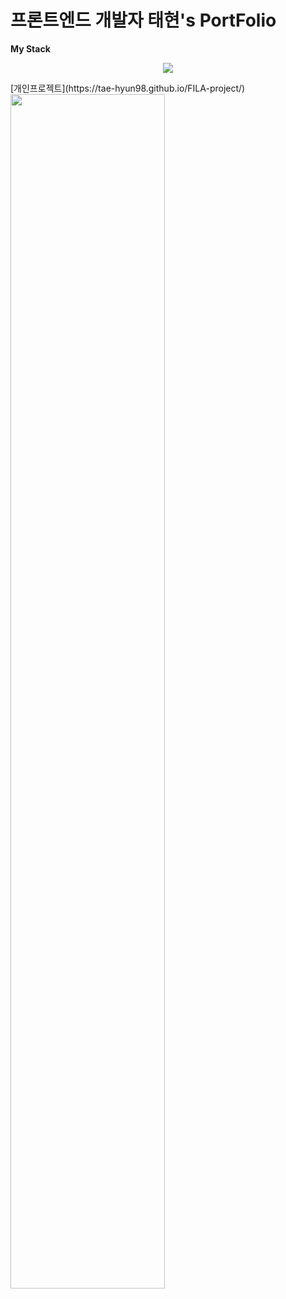 # 프론트엔드 개발자 태현's PortFolio

**My Stack**  
<p align="center"><img src="https://img.shields.io/badge/javascript-F7DF1E?style=flat&logo=javascript&logoColor=white"/></p>  
[개인프로젝트](https://tae-hyun98.github.io/FILA-project/)
 
 
<img width="70%" src="https://github.com/Tae-Hyun98/PortFolio/assets/119056869/bd769a64-59b4-4f69-8ef8-90a62db8e422">

